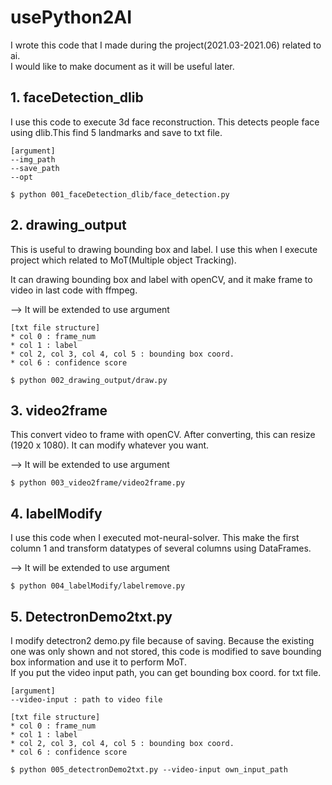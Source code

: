 # usePython2AI

I wrote this code that I made during the project(2021.03-2021.06) related to ai.  
I would like to make document as it will be useful later.  



## 1. faceDetection_dlib
I use this code to execute 3d face reconstruction. This detects people face using dlib.This find 5 landmarks and save to txt file.  
 
 
 
```
[argument]
--img_path 
--save_path
--opt
```
   
    
```
$ python 001_faceDetection_dlib/face_detection.py
```
  
## 2. drawing_output
This is useful to drawing bounding box and label. I use this when I execute project which related to MoT(Multiple object Tracking).  

It can drawing bounding box and label with openCV, and it make frame to video in last code with ffmpeg.   
  
--> It will be extended to use argument  
  
    
```
[txt file structure]
* col 0 : frame_num
* col 1 : label
* col 2, col 3, col 4, col 5 : bounding box coord.
* col 6 : confidence score
```
  
  
```
$ python 002_drawing_output/draw.py
```
  
   
## 3. video2frame
This convert video to frame with openCV. After converting, this can resize (1920 x 1080). It can modify whatever you want. 
 
 
--> It will be extended to use argument   
  
    
```
$ python 003_video2frame/video2frame.py
```
  
  
## 4. labelModify
I use this code when I executed mot-neural-solver. This make the first column 1 and transform datatypes of several columns using DataFrames.
   
   
--> It will be extended to use argument  
```
$ python 004_labelModify/labelremove.py 
```
  
  
   
## 5. DetectronDemo2txt.py
I modify detectron2 demo.py file because of saving. Because the existing one was only shown and not stored, this code is modified to save bounding box information and use it to perform MoT.  
If you put the video input path, you can get bounding box coord. for txt file. 
  
  
```
[argument]
--video-input : path to video file 
```


```
[txt file structure]
* col 0 : frame_num
* col 1 : label
* col 2, col 3, col 4, col 5 : bounding box coord.
* col 6 : confidence score
```
  
  
```
$ python 005_detectronDemo2txt.py --video-input own_input_path
```
